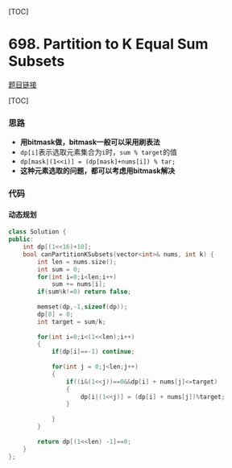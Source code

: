 [TOC]
# 698. Partition to K Equal Sum Subsets

[题目链接](https://leetcode.com/problems/partition-to-k-equal-sum-subsets/)

[TOC]

### 思路
* **用bitmask做，bitmask一般可以采用刷表法**
* `dp[i]`表示选取元素集合为`i`时，`sum % target`的值
* `dp[mask|(1<<i)] = (dp[mask]+nums[i]) % tar;`
* **这种元素选取的问题，都可以考虑用bitmask解决**

### 代码

#### 动态规划

```cpp
class Solution {
public:
    int dp[(1<<16)+10];
    bool canPartitionKSubsets(vector<int>& nums, int k) {
        int len = nums.size();
        int sum = 0;
        for(int i=0;i<len;i++)
            sum += nums[i];
        if(sum%k!=0) return false;
        
        memset(dp,-1,sizeof(dp));
        dp[0] = 0;
        int target = sum/k;
        
        for(int i=0;i<(1<<len);i++)
        {
            if(dp[i]==-1) continue;
            
            for(int j = 0;j<len;j++)
            {
                if((i&(1<<j))==0&&dp[i] + nums[j]<=target)
                {
                    dp[i|(1<<j)] = (dp[i] + nums[j])%target;
                }
                
            }
        }
        
        return dp[(1<<len) -1]==0;
    }
};
```

